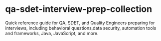# qa-sdet-interview-prep-collection
Quick reference guide for QA, SDET, and Quality Engineers preparing for interviews, including behavioral questions,data security, automation tools and frameworks, Java, JavaScript, and more.
